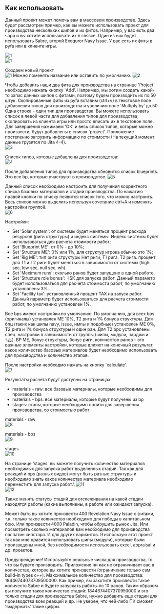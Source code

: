 ## Как использовать

Данный проект может помочь вам в массовом производстве.
Здесь будет рассмотрен пример, как вы можете использовать проект для производства нескольких шипов и их фитов.
Например, у вас есть два чара и вы хотите использовать их в связке.
Один из них будет использовать Sabre, второй Exequror Navy Issue.
У вас есть их фиты в pyfa или в клиенте игры.

![1](../examples/example_sabre_pyfa.png)\
![1](../examples/example_exeq_pyfa.png)

Создаем новый проект\
![1](../examples/example_01.png)
Можно поменять название или оставить по умолчанию.
![2](../examples/example_02.png)

Чтобы добавить наши два фита для производства на странице 'Project' необходимо нажать кнопку 'Add'.
Например, мы хотим создать какой-то запас данных шипов с фитами, поэтому будем производить их по 50 штук.
Скопированные фиты из pyfa вставим (ctrl+v) в текстовое поле добавления типов для производства и увеличим поле 'Multiply by' до 50.\
Одна строка - один тип для производства. Вы можете использовать список в левой части для добавления типов для производства, скопировать из клиента игры или просто вписать их в текстовое поле.
Для завершения нажимаем 'OК' и весь список типов, которые можно произвести, будут добавлены в список 'project'.
Приложение постепенно загрузить информацию по стоимости (На текущий момент данные грузятся по Jita 4-4).\
![3](../examples/example_03.png)

Список типов, которые добавлены для производства:\
![4](../examples/example_04.png)

После добавления типов для производства обновится список blueprints. Это все bp, которые участвуют в производстве. 
![5](../examples/example_05.png)

Данный список необходимо настроить для получения корректного списка базовых материалов и стадий производства.
По нажатию правой кнопки по списку появится список того, что можно настроить.
Весь список можно выделить используя сочетание ctrl+A и изменять настройки группой.\
![6](../examples/example_06.png)

Настройки:
- Set 'Solar system': от системы будет меняться процент расхода ресурсов (риги структуры) и индекс системы. Индекс системы будет использоваться для расчета стоимости работ;
- Set 'Blueprint ME': от 0% - до 10%;
- Set 'Structure ME': 0% или 1%, для структур игрока обычно это 1%;
- Set 'Rig ME': тип риги структуры Нет риги, T1 рига, Т2 рига. процент для Т1 и Т2 риги будет меняться в зависимости от системы (high sec, low sec, null sec, wh).
- Set 'Maximum runs': сколько ранов будет запущено в одной работе.
- Set 'Structure role bonus': -ISK для запуска работ. Данный параметр будет использоваться для расчета стоимости работ, по умолчанию установлены 3%.
- Set 'Facility tax': установленный процент TAX на запуск работ. Данный параметр будет использоваться для расчета стоимости работ, по умолчанию установлен 1%.

Все bps имеют настройки по умолчанию.
По умолчанию, для всех bps (оригиналы) установлен ME 10%, T2 рига и 1% бонуса структуры.
Для бпц (таких как шипы navy, issue, импы и подобные) установлен ME 0%, T2 рига и 1% бонуса структуры и один ран.
Для T2 bpc установлены спец. настройки в зависимости от группы (шипы, модули, чарджи и т.д.).
BP МЕ, бонус структуры, бонус риги, количество ранов - это важные элементы настройки, которые влияют на конечный результат, какое количество базовых материалов будет необходимо использовать для производства и количество этапов.

После настройки необходмо нажать на кнопку 'calculate'.\
![7](../examples/example_07.png)

Результаты расчета будут доступны на страницах:
- materials - raw: все базовые материалы, которые необходимы для производства
- materials - bps: все материалы, которые будут получены из bp
- stages: этапы, которые необходимо пройти для завершения производства, со стоимостью работ

materials - raw\
![8](../examples/example_08.png)

materials - bps\
![9](../examples/example_09.png)

stages\
![10](../examples/example_10.png)

На странице 'stages' вы можете получить количество материалов необходимых для запуска работ выделенных стадий. Так как для реакций и bps (разных видов) могут быть разные структуры и необходимо знать какое количество материала необходимо переместить для запуска работ.\ 
![11](../examples/example_11.png)\
![12](../examples/example_12.png)

Также менять статусы стадий для отслеживания на какой стадии находятся работы (какие выполнены, в работе или ожидают запуска).


Может быть вы хотите произвести 400 Revelation Navy Issue с фитами, т.к. только такое количество необходимо для победы в капитальном бою.
Или произвести 4000 Paladin, чтобы обрушить рынок Jita.
Или посмотреть сколько материалов вам необходимо для производства палпатин кипстара.
И для других вариантов.
Я использую этот проект так как мне нравится использовать шипы (модули), которые были произведены мной, без необходимости использовать excel, appraisal и др. проектов.


Предупреждение!
Используйте реальные числа для производства, то что вы будете производить.
Приложение ни как не ограничивает вас в количестве, которое вы хотите произвести (ограничение только сам build-in types c++).
Максимальное количество для производства: 18446744073709500000.
Как пример, вы захотите произвести такое количесто Sabre и будете запускать работы по 10 ранов.
Таким образом вы получите такое количество стадий: 1844674407370950000 и это только стадии для производства Sabre, нужно добавить еще стадии для производства всех реакций и др.
Не уверен, что чей-либо ПК сможет 'выдержать' такие цифры.